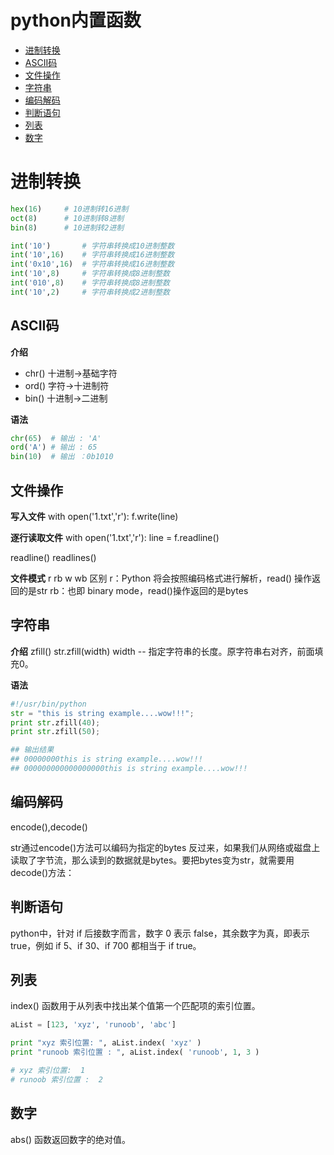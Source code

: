 # python内置函数
- [进制转换](#进制转换)
- [ASCII码](#ASCII码)
- [文件操作](#文件操作)
- [字符串](#字符串)
- [编码解码](#编码解码)
- [判断语句](#判断语句)
- [列表](#列表)
- [数字](#数字)

# 进制转换
```py
hex(16)     # 10进制转16进制
oct(8)      # 10进制转8进制
bin(8)      # 10进制转2进制

int('10')       # 字符串转换成10进制整数
int('10',16)    # 字符串转换成16进制整数
int('0x10',16)  # 字符串转换成16进制整数
int('10',8)     # 字符串转换成8进制整数
int('010',8)    # 字符串转换成8进制整数
int('10',2)     # 字符串转换成2进制整数
```
## ASCII码

**介绍**
- chr()  十进制->基础字符
- ord()  字符->十进制符
- bin() 十进制->二进制

**语法**
```py
chr(65)  # 输出 : 'A'
ord('A') # 输出 : 65
bin(10)  # 输出 ：0b1010
```

## 文件操作

**写入文件**
with open('1.txt','r'):
    f.write(line)

**逐行读取文件**
with open('1.txt','r'):
    line = f.readline()

readline()
readlines()

**文件模式**
r rb w wb 区别
r：Python 将会按照编码格式进行解析，read() 操作返回的是str
rb：也即 binary mode，read()操作返回的是bytes


## 字符串

**介绍**
zfill()
str.zfill(width)
width -- 指定字符串的长度。原字符串右对齐，前面填充0。

**语法**
```py
#!/usr/bin/python
str = "this is string example....wow!!!";
print str.zfill(40);
print str.zfill(50);

## 输出结果
## 00000000this is string example....wow!!!
## 000000000000000000this is string example....wow!!!
```

## 编码解码

encode(),decode()

str通过encode()方法可以编码为指定的bytes
反过来，如果我们从网络或磁盘上读取了字节流，那么读到的数据就是bytes。要把bytes变为str，就需要用decode()方法：

## 判断语句

python中，针对 if 后接数字而言，数字 0 表示 false，其余数字为真，即表示 true，例如 if 5、if 30、if 700 都相当于 if true。

## 列表

index() 函数用于从列表中找出某个值第一个匹配项的索引位置。

```py
aList = [123, 'xyz', 'runoob', 'abc']

print "xyz 索引位置: ", aList.index( 'xyz' )
print "runoob 索引位置 : ", aList.index( 'runoob', 1, 3 )

# xyz 索引位置:  1
# runoob 索引位置 :  2
```

## 数字

abs() 函数返回数字的绝对值。